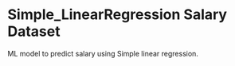 # Simple_LinearRegression Salary Dataset
ML model to predict salary using Simple linear regression.
